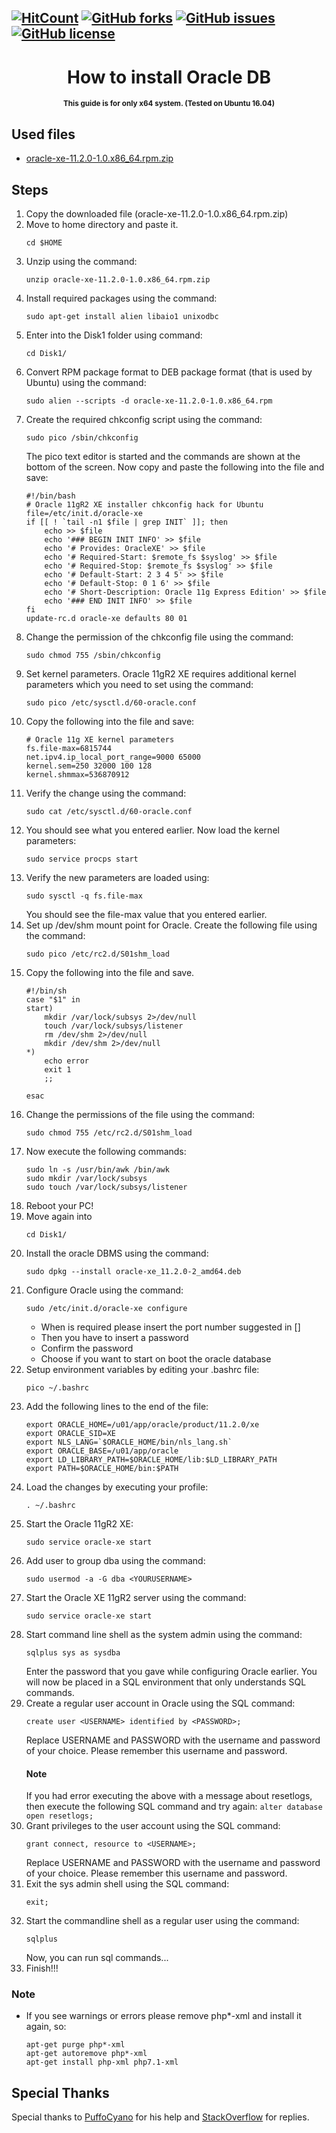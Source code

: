 [![HitCount](http://hits.dwyl.io/biagiopietro/OracleLaravelOnUbuntu16.svg)](http://hits.dwyl.io/biagiopietro/OracleLaravelOnUbuntu16)
[![GitHub forks](https://img.shields.io/github/forks/biagiopietro/OracleLaravelOnUbuntu16.svg)](https://github.com/biagiopietro/OracleLaravelOnUbuntu16/network)
[![GitHub issues](https://img.shields.io/github/issues/biagiopietro/OracleLaravelOnUbuntu16.svg)](https://github.com/biagiopietro/OracleLaravelOnUbuntu16/issues)
[![GitHub license](https://img.shields.io/github/license/biagiopietro/OracleLaravelOnUbuntu16.svg)](https://github.com/biagiopietro/OracleLaravelOnUbuntu16/blob/master/LICENSE)
---

<h1 align="center">How to install Oracle DB</h1>
<p align="center">
<sup>
<b>This guide is for only x64 system. (Tested on Ubuntu 16.04) </b>
</sup>
</p>


## Used files
* <a href = "http://www.oracle.com/technetwork/database/database-technologies/express-edition/downloads/index.html">oracle-xe-11.2.0-1.0.x86_64.rpm.zip</a>

## Steps
1) Copy the downloaded file (oracle-xe-11.2.0-1.0.x86_64.rpm.zip)
2) Move to home directory and paste it.
    ```
    cd $HOME   
    ``` 
3) Unzip using the command:
    ```
    unzip oracle-xe-11.2.0-1.0.x86_64.rpm.zip 
    ```
4) Install required packages using the command:
    ```
    sudo apt-get install alien libaio1 unixodbc
    ```
5) Enter into the Disk1 folder using command:
    ```
    cd Disk1/
    ```
6) Convert RPM package format to DEB package format (that is used by Ubuntu) using the command:
    ```
    sudo alien --scripts -d oracle-xe-11.2.0-1.0.x86_64.rpm
    ```
7) Create the required chkconfig script using the command:
    ```
    sudo pico /sbin/chkconfig
    ```
   The pico text editor is started and the commands are shown at the bottom of the screen. Now copy and paste the following into the file and save:
    ```     
    #!/bin/bash
    # Oracle 11gR2 XE installer chkconfig hack for Ubuntu
    file=/etc/init.d/oracle-xe
    if [[ ! `tail -n1 $file | grep INIT` ]]; then
        echo >> $file
        echo '### BEGIN INIT INFO' >> $file
        echo '# Provides: OracleXE' >> $file
        echo '# Required-Start: $remote_fs $syslog' >> $file
        echo '# Required-Stop: $remote_fs $syslog' >> $file
        echo '# Default-Start: 2 3 4 5' >> $file
        echo '# Default-Stop: 0 1 6' >> $file
        echo '# Short-Description: Oracle 11g Express Edition' >> $file
        echo '### END INIT INFO' >> $file
    fi
    update-rc.d oracle-xe defaults 80 01
    ```
8) Change the permission of the chkconfig file using the command:
    ```
    sudo chmod 755 /sbin/chkconfig
    ```
9) Set kernel parameters. Oracle 11gR2 XE requires additional kernel parameters which you need to set using the command:
    ```
    sudo pico /etc/sysctl.d/60-oracle.conf
    ```
10) Copy the following into the file and save:
    ```
    # Oracle 11g XE kernel parameters 
    fs.file-max=6815744  
    net.ipv4.ip_local_port_range=9000 65000  
    kernel.sem=250 32000 100 128 
    kernel.shmmax=536870912 
    ```
11) Verify the change using the command:
    ```
    sudo cat /etc/sysctl.d/60-oracle.conf 
    ```
12) You should see what you entered earlier. Now load the kernel parameters:
    ```
    sudo service procps start
    ```
13) Verify the new parameters are loaded using:
    ```
    sudo sysctl -q fs.file-max
    ```
    You should see the file-max value that you entered earlier.
14) Set up /dev/shm mount point for Oracle. Create the following file using the command:
    ```
    sudo pico /etc/rc2.d/S01shm_load
    ```
15) Copy the following into the file and save.
    ```
    #!/bin/sh
    case "$1" in
    start)
        mkdir /var/lock/subsys 2>/dev/null
        touch /var/lock/subsys/listener
        rm /dev/shm 2>/dev/null
        mkdir /dev/shm 2>/dev/null
    *)
        echo error
        exit 1
        ;;
    
    esac 
    ```    
16) Change the permissions of the file using the command:
    ```
    sudo chmod 755 /etc/rc2.d/S01shm_load
    ``` 
17) Now execute the following commands:
    ```
    sudo ln -s /usr/bin/awk /bin/awk 
    sudo mkdir /var/lock/subsys 
    sudo touch /var/lock/subsys/listener
    ```
18) Reboot your PC!
19) Move again into
    ```
    cd Disk1/
    ```
20) Install the oracle DBMS using the command:
    ```
    sudo dpkg --install oracle-xe_11.2.0-2_amd64.deb
    ```
21) Configure Oracle using the command:
    ```
    sudo /etc/init.d/oracle-xe configure 
    ```
    * When is required please insert the port number suggested in []
    * Then you have to insert a password 
    * Confirm the password
    * Choose if you want to start on boot the oracle database
22) Setup environment variables by editing your .bashrc file:
    ```
    pico ~/.bashrc
    ```
23) Add the following lines to the end of the file:
    ```
    export ORACLE_HOME=/u01/app/oracle/product/11.2.0/xe
    export ORACLE_SID=XE
    export NLS_LANG=`$ORACLE_HOME/bin/nls_lang.sh`
    export ORACLE_BASE=/u01/app/oracle
    export LD_LIBRARY_PATH=$ORACLE_HOME/lib:$LD_LIBRARY_PATH
    export PATH=$ORACLE_HOME/bin:$PATH
    ```
24) Load the changes by executing your profile:
    ```
    . ~/.bashrc
    ```
25) Start the Oracle 11gR2 XE:
    ```
    sudo service oracle-xe start
    ```
26) Add user <YOURUSERNAME> to group dba using the command:
    ```
    sudo usermod -a -G dba <YOURUSERNAME>
    ```   
27) Start the Oracle XE 11gR2 server using the command:
    ```
    sudo service oracle-xe start
    ```
28) Start command line shell as the system admin using the command:
    ```
    sqlplus sys as sysdba
    ```
    Enter the password that you gave while configuring Oracle earlier. 
    You will now be placed in a SQL environment that only understands SQL commands.
29) Create a regular user account in Oracle using the SQL command:
    ```
    create user <USERNAME> identified by <PASSWORD>;
    ```
    Replace USERNAME and PASSWORD with the username and password of your choice. 
    Please remember this username and password.
    #### Note
    If you had error executing the above with a message about resetlogs, then execute the following SQL command and try again:
        ```
        alter database open resetlogs;
        ```   
30) Grant privileges to the user account using the SQL command:
    ```
    grant connect, resource to <USERNAME>;
    ```
    Replace USERNAME and PASSWORD with the username and password of your choice.
    Please remember this username and password.
31) Exit the sys admin shell using the SQL command:
    ```
    exit;
    ```
32) Start the commandline shell as a regular user using the command:
    ```
    sqlplus
    ```
    Now, you can run sql commands...
33) Finish!!!

### Note
* If you see warnings or errors please remove php*-xml and install it again, so:
    ```
    apt-get purge php*-xml 
    apt-get autoremove php*-xml
    apt-get install php-xml php7.1-xml
    ```
			

## Special Thanks
Special thanks to <a href="https://github.com/puffoCyano">PuffoCyano</a> for his help and <a href="https://stackoverflow.com/">StackOverflow</a> for replies.